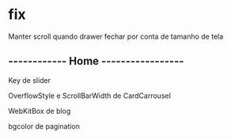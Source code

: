 # fix
Manter scroll quando drawer fechar por conta de tamanho de tela

## ------------ Home -----------------

Key de slider

OverflowStyle e ScrollBarWidth de CardCarrousel

WebKitBox de blog

bgcolor de pagination